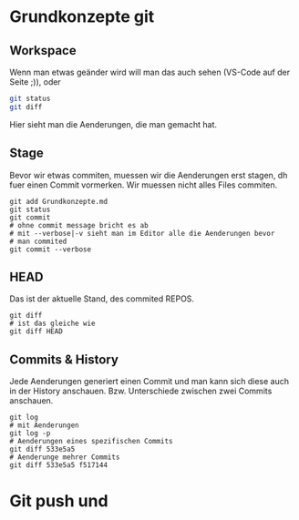 # Grundkonzepte git
## Workspace

Wenn man etwas geänder wird will man das auch sehen (VS-Code auf der Seite ;)), oder

```bash
git status
git diff
```

Hier sieht man die Aenderungen, die man gemacht hat.

## Stage

Bevor wir etwas commiten, muessen wir die Aenderungen erst stagen, dh fuer einen Commit vormerken. Wir muessen nicht alles Files commiten.

```
git add Grundkonzepte.md
git status
git commit
# ohne commit message bricht es ab
# mit --verbose|-v sieht man im Editor alle die Aenderungen bevor
# man commited
git commit --verbose
```

## HEAD

Das ist der aktuelle Stand, des commited REPOS.

```
git diff
# ist das gleiche wie
git diff HEAD
```

## Commits & History

Jede Aenderungen generiert einen Commit und man kann sich diese auch in der History anschauen. Bzw. Unterschiede zwischen zwei Commits anschauen.

```
git log
# mit Aenderungen
git log -p
# Aenderungen eines spezifischen Commits
git diff 533e5a5
# Aenderunge mehrer Commits
git diff 533e5a5 f517144
```

# Git push und